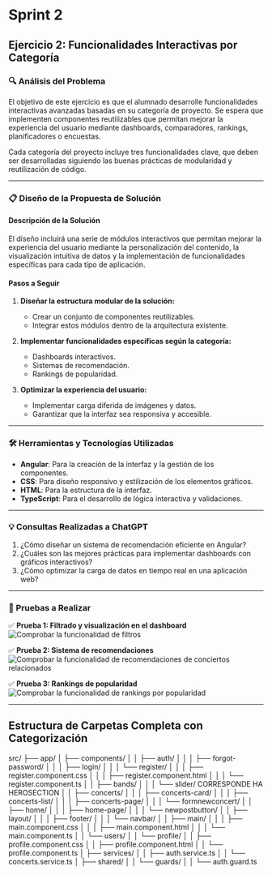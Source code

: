# Sprint 2

## Ejercicio 2: Funcionalidades Interactivas por Categoría

### 🔍 Análisis del Problema

El objetivo de este ejercicio es que el alumnado desarrolle funcionalidades interactivas avanzadas basadas en su categoría de proyecto. Se espera que implementen componentes reutilizables que permitan mejorar la experiencia del usuario mediante dashboards, comparadores, rankings, planificadores o encuestas.

Cada categoría del proyecto incluye tres funcionalidades clave, que deben ser desarrolladas siguiendo las buenas prácticas de modularidad y reutilización de código.

---

### 📋 Diseño de la Propuesta de Solución

#### **Descripción de la Solución**

El diseño incluirá una serie de módulos interactivos que permitan mejorar la experiencia del usuario mediante la personalización del contenido, la visualización intuitiva de datos y la implementación de funcionalidades específicas para cada tipo de aplicación.

#### **Pasos a Seguir**

1. **Diseñar la estructura modular de la solución:**
   - Crear un conjunto de componentes reutilizables.
   - Integrar estos módulos dentro de la arquitectura existente.
   
2. **Implementar funcionalidades específicas según la categoría:**
   - Dashboards interactivos.
   - Sistemas de recomendación.
   - Rankings de popularidad.
   
3. **Optimizar la experiencia del usuario:**
   - Implementar carga diferida de imágenes y datos.
   - Garantizar que la interfaz sea responsiva y accesible.

---

### 🛠️ Herramientas y Tecnologías Utilizadas

- **Angular**: Para la creación de la interfaz y la gestión de los componentes.
- **CSS**: Para diseño responsivo y estilización de los elementos gráficos.
- **HTML**: Para la estructura de la interfaz.
- **TypeScript**: Para el desarrollo de lógica interactiva y validaciones.

---

### 💡 Consultas Realizadas a ChatGPT

1. ¿Cómo diseñar un sistema de recomendación eficiente en Angular?
2. ¿Cuáles son las mejores prácticas para implementar dashboards con gráficos interactivos?
3. ¿Cómo optimizar la carga de datos en tiempo real en una aplicación web?

---

### 🧪 Pruebas a Realizar

✅ **Prueba 1: Filtrado y visualización en el dashboard**  
![Comprobar la funcionalidad de filtros](resource/filtros.gif)  

✅ **Prueba 2: Sistema de recomendaciones**  
![Comprobar la funcionalidad de recomendaciones de conciertos relacionados](resource/recomendaciones.gif)  

✅ **Prueba 3: Rankings de popularidad**  
![Comprobar la funcionalidad de rankings por popularidad](resource/popularidad.gif)    

---

## Estructura de Carpetas Completa con Categorización

src/
├── app/
│   ├── components/
│   │   ├── auth/
│   │   │   ├── forgot-password/
│   │   │   ├── login/
│   │   │   └── register/
│   │   │       ├── register.component.css
│   │   │       ├── register.component.html
│   │   │       └── register.component.ts
│   │   ├── bands/
│   │   │   └── slider/ CORRESPONDE HA HEROSECTION
│   │   ├── concerts/
│   │   │   ├── concerts-card/
│   │   │   ├── concerts-list/
│   │   │   ├── concerts-page/
│   │   │   └── formnewconcert/
│   │   ├── home/
│   │   │   ├── home-page/
│   │   │   └── newpostbutton/
│   │   ├── layout/
│   │   │   ├── footer/
│   │   │   └── navbar/
│   │   ├── main/
│   │   │   ├── main.component.css
│   │   │   ├── main.component.html
│   │   │   └── main.component.ts
│   │   └── users/
│   │       └── profile/
│   │           ├── profile.component.css
│   │           ├── profile.component.html
│   │           └── profile.component.ts
│   ├── services/
│   │   ├── auth.service.ts
│   │   └── concerts.service.ts
│   ├── shared/
│   │   └── guards/
│   │       └── auth.guard.ts
